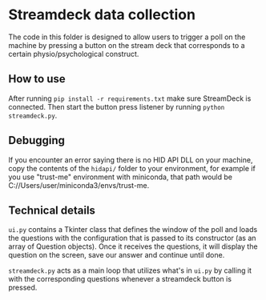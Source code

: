 # Streamdeck data collection 

The code in this folder is designed to allow users to trigger a poll on the machine by pressing a button on the stream deck that corresponds to a certain physio/psychological construct.


## How to use 
After running `pip install -r requirements.txt` make sure StreamDeck is connected. Then start the button press listener by running `python streamdeck.py`.

## Debugging
If you encounter an error saying there is no HID API DLL on your machine, copy the contents of the `hidapi/` folder to your environment, for example if you use "trust-me" environment with miniconda, that path would  be C://Users/user/miniconda3/envs/trust-me.

## Technical details

`ui.py` contains a Tkinter class that defines the window of the poll and loads the questions with the configuration that is passed to its constructor (as an array of Question objects).
Once it receives the questions, it will display the question on the screen, save our answer and continue until done. 

`streamdeck.py` acts as a main loop that utilizes what's in `ui.py` by calling it with the corresponding questions whenever a streamdeck button is pressed.
